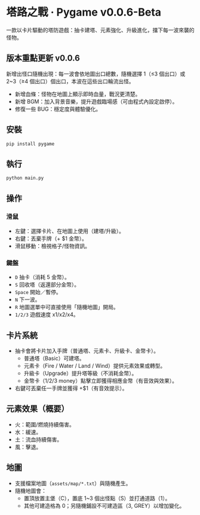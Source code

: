 # 塔路之戰 · Pygame v0.0.6-Beta

一款以卡片驅動的塔防遊戲：抽卡建塔、元素強化、升級進化，擋下每一波來襲的怪物。

## 版本重點更新 v0.0.6
 新增出怪口隨機出現：每一波會依地圖出口總數，隨機選擇 1（≤3 個出口）或 2~3（≥4 個出口）個出口，本波在這些出口輪流出怪。
- 新增血條：怪物在地圖上顯示即時血量，戰況更清楚。
- 新增 BGM：加入背景音樂，提升遊戲臨場感（可由程式內設定啟停）。
- 修復一些 BUG：穩定度與體驗優化。


## 安裝
```bash
pip install pygame
```

## 執行
```bash
python main.py
```

## 操作
### 滑鼠
- 左鍵：選擇卡片、在地圖上使用（建塔/升級）。
- 右鍵：丟棄手牌（+ $1 金幣）。
- 滑鼠移動：檢視格子/怪物資訊。

### 鍵盤
- `D` 抽卡（消耗 5 金幣）。
- `S` 回收塔（返還部分金幣）。
- `Space` 開始／暫停。
- `N` 下一波。
- `R` 地圖選單中可直接使用「隨機地圖」開局。
- `1/2/3` 遊戲速度 x1/x2/x4。

## 卡片系統
- 抽卡會將卡片加入手牌（普通塔、元素卡、升級卡、金幣卡）。
  - 普通塔（Basic）可建塔。
  - 元素卡（Fire / Water / Land / Wind）提供元素效果或轉型。
  - 升級卡（Upgrade）提升塔等級（不消耗金幣）。
  - 金幣卡（1/2/3 money）點擊立即獲得相應金幣（有音效與效果）。
- 右鍵可丟棄任一手牌並獲得 +$1（有音效提示）。

## 元素效果（概要）
- 火：範圍/燃燒持續傷害。
- 水：緩速。
- 土：流血持續傷害。
- 風：擊退。

## 地圖
- 支援檔案地圖（`assets/map/*.txt`）與隨機產生。
- 隨機地圖會：
  - 置頂放置主堡（C），置底 1~3 個出怪點（S）並打通道路（1）。
  - 其他可建造格為 0；另隨機鋪設不可建造區（3, GREY）以增加變化。



